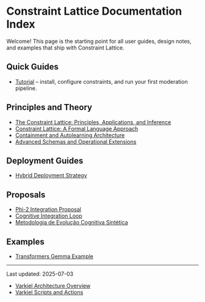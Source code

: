 # Constraint Lattice Documentation Index

Welcome! This page is the starting point for all user guides, design notes, and examples that ship with Constraint Lattice.

## Quick Guides
- [Tutorial](tutorial.md) – install, configure constraints, and run your first moderation pipeline.

## Principles and Theory
- [The Constraint Lattice: Principles, Applications, and Inference](principles.md)
- [Constraint Lattice: A Formal Language Approach](formal_language_approach.md)
- [Containment and Autolearning Architecture](containment_autolearning.md)
- [Advanced Schemas and Operational Extensions](advanced_schemas_and_operations.md)

## Deployment Guides
- [Hybrid Deployment Strategy](hybrid_deployment_strategy.md)

## Proposals
- [Phi-2 Integration Proposal](phi2_integration_proposal.md)
- [Cognitive Integration Loop](cognitive_integration_loop.md)
- [Metodologia de Evolução Cognitiva Sintética](synthetic_cognitive_evolution.md)

## Examples
- [Transformers Gemma Example](transformers_gemma_example.md)

---
Last updated: 2025-07-03

- [Varkiel Architecture Overview](varkiel_overview.md)
- [Varkiel Scripts and Actions](varkiel_scripts.md)
